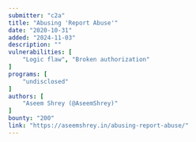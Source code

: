 ```yaml
---
submitter: "c2a"
title: "Abusing 'Report Abuse'"
date: "2020-10-31"
added: "2024-11-03"
description: ""
vulnerabilities: [
    "Logic flaw", "Broken authorization"
]
programs: [
    "undisclosed"
]
authors: [
    "Aseem Shrey (@AseemShrey)"
]
bounty: "200"
link: "https://aseemshrey.in/abusing-report-abuse/"
---
```




